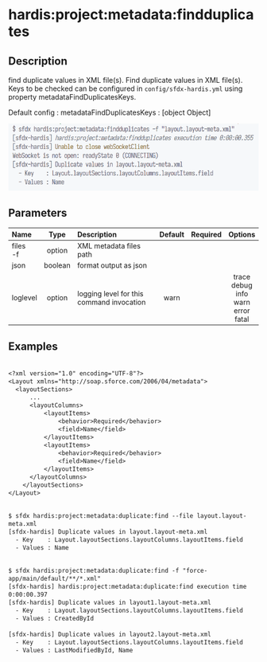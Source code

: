 <!-- This file has been generated with command 'sfdx hardis:doc:plugin:generate'. Please do not update it manually or it may be overwritten -->
# hardis:project:metadata:findduplicates

## Description

find duplicate values in XML file(s).
  Find duplicate values in XML file(s). Keys to be checked can be configured in `config/sfdx-hardis.yml` using property metadataFindDuplicatesKeys.

Default config :
metadataFindDuplicatesKeys :
[object Object]

![VsCode SFDX Hardis](https://github.com/hardisgroupcom/sfdx-hardis/raw/main/docs/assets/images/metadata-findduplicates.png)


## Parameters

|Name|Type|Description|Default|Required|Options|
|:---|:--:|:----------|:-----:|:------:|:-----:|
|files<br/>-f|option|XML metadata files path||||
|json|boolean|format output as json||||
|loglevel|option|logging level for this command invocation|warn||trace<br/>debug<br/>info<br/>warn<br/>error<br/>fatal|

## Examples

```shell

<?xml version="1.0" encoding="UTF-8"?>
<Layout xmlns="http://soap.sforce.com/2006/04/metadata">
  <layoutSections>
      ...
      <layoutColumns>
          <layoutItems>
              <behavior>Required</behavior>
              <field>Name</field>
          </layoutItems>
          <layoutItems>
              <behavior>Required</behavior>
              <field>Name</field>
          </layoutItems>
      </layoutColumns>
    </layoutSections>
</Layout>

```

```shell

$ sfdx hardis:project:metadata:duplicate:find --file layout.layout-meta.xml
[sfdx-hardis] Duplicate values in layout.layout-meta.xml
  - Key    : Layout.layoutSections.layoutColumns.layoutItems.field
  - Values : Name

```

```shell

$ sfdx hardis:project:metadata:duplicate:find -f "force-app/main/default/**/*.xml" 
[sfdx-hardis] hardis:project:metadata:duplicate:find execution time 0:00:00.397
[sfdx-hardis] Duplicate values in layout1.layout-meta.xml
  - Key    : Layout.layoutSections.layoutColumns.layoutItems.field
  - Values : CreatedById

[sfdx-hardis] Duplicate values in layout2.layout-meta.xml
  - Key    : Layout.layoutSections.layoutColumns.layoutItems.field
  - Values : LastModifiedById, Name

```


